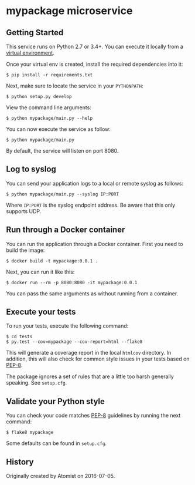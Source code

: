 mypackage microservice
============================

Getting Started
---------------

This service runs on Python 2.7 or 3.4+. You can execute it locally from a
[virtual environment](http://docs.python-guide.org/en/latest/dev/virtualenvs/).

Once your virtual env is created, install the required dependencies into it:

```
$ pip install -r requirements.txt
```

Next, make sure to locate the service in your `PYTHONPATH`:

```
$ python setup.py develop
```

View the command line arguments:

```
$ python mypackage/main.py --help
```


You can now execute the service as follow:

```
$ python mypackage/main.py
```

By default, the service will listen on port 8080.

Log to syslog
-------------

You can send your application logs to a local or remote syslog as follows:

```
$ python mypackage/main.py --syslog IP:PORT
```

Where `IP:PORT` is the syslog endpoint address. Be aware that this only supports UDP.

Run through a Docker container
------------------------------

You can run the application through a Docker container. First you need to build the image:

```
$ docker build -t mypackage:0.0.1 .
```

Next, you can run it like this:

```
$ docker run --rm -p 8080:8080 -it mypackage:0.0.1
```

You can pass the same arguments as without running from a container.

Execute your tests
------------------

To run your tests, execute the following command:

```
$ cd tests
$ py.test --cov=mypackage --cov-report=html --flake8
```

This will generate a coverage report in the local `htmlcov` directory. In addition, this will also
check for common style issues in your tests based on [PEP-8](https://pypi.python.org/pypi/pep8).

The package ignores a set of rules that are a little too harsh generally speaking. See `setup.cfg`.


Validate your Python style
--------------------------

You can check your code matches [PEP-8](https://pypi.python.org/pypi/pep8) guidelines by running the next command:

```
$ flake8 mypackage
```

Some defaults can be found in `setup.cfg`.

History
-------

Originally created by Atomist on 2016-07-05.

